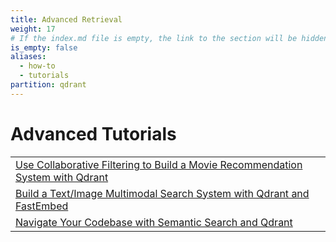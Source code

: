 ```yaml
---
title: Advanced Retrieval
weight: 17
# If the index.md file is empty, the link to the section will be hidden from the sidebar
is_empty: false
aliases:
  - how-to
  - tutorials
partition: qdrant
---
```


# Advanced Tutorials 

|                                     | 
|----------------------------------------------------------|
| [Use Collaborative Filtering to Build a Movie Recommendation System with Qdrant](/documentation/advanced-tutorials/collaborative-filtering/)      | 
| [Build a Text/Image Multimodal Search System with Qdrant and FastEmbed](/documentation/advanced-tutorials/multimodal-search-fastembed/)        | 
| [Navigate Your Codebase with Semantic Search and Qdrant](/documentation/advanced-tutorials/code-search/)                     | 